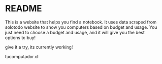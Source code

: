 # README

This is a website that helps you find a notebook.
It uses data scraped from solotodo website to show you computers
based on budget and usage. You just need to choose a budget and usage,
and it will give you the best options to buy!

give it a try, its currently working! 

tucomputador.cl

